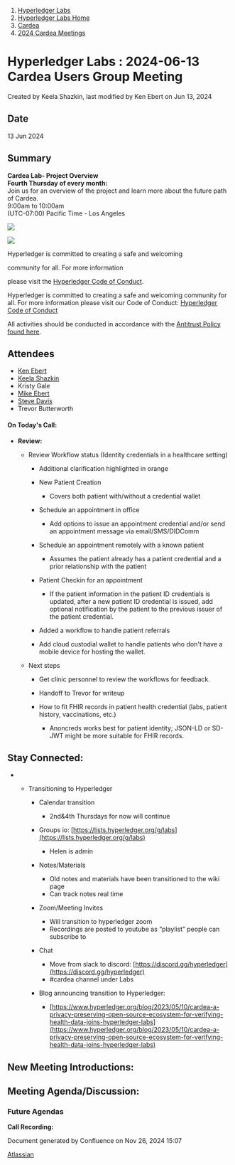 1. [Hyperledger Labs](index.html)
2. [Hyperledger Labs Home](Hyperledger-Labs-Home_20283400.html)
3. [Cardea](Cardea_20290619.html)
4. [2024 Cardea Meetings](2024-Cardea-Meetings_20294494.html)

# Hyperledger Labs : 2024-06-13 Cardea Users Group Meeting

Created by Keela Shazkin, last modified by Ken Ebert on Jun 13, 2024

## Date

13 Jun 2024

## **Summary**

**Cardea Lab- Project Overview  
Fourth Thursday of every month:**   
Join us for an overview of the project and learn more about the future path of Cardea.  
9:00am to 10:00am  
(UTC-07:00) Pacific Time - Los Angeles

![](https://wiki.hyperledger.org/download/attachments/29034696/Antitrustnotice.png?version=1&modificationDate=1581695654000&api=v2)

![](https://wiki.hyperledger.org/download/attachments/2392771/welcome.png?version=2&modificationDate=1572450107000&api=v2)

Hyperledger is committed to creating a safe and welcoming

community for all. For more information

please visit the [Hyperledger Code of Conduct](https://lf-hyperledger.atlassian.net/wiki/display/HYP/Hyperledger+Code+of+Conduct).

Hyperledger is committed to creating a safe and welcoming community for all. For more information please visit our Code of Conduct: [Hyperledger Code of Conduct](https://lf-hyperledger.atlassian.net/wiki/display/HYP/Hyperledger+Code+of+Conduct)

All activities should be conducted in accordance with the [Antitrust Policy found here](http://www.linuxfoundation.org/antitrust-policy).

## Attendees

- [Ken Ebert](https://lf-hyperledger.atlassian.net/wiki/people/70121:2cc4df0e-16de-40dc-ba52-09649099759a?ref=confluence)
- [Keela Shazkin](https://lf-hyperledger.atlassian.net/wiki/people/70121:7cbe8607-7886-4e79-bd78-6cdc8e6bb29e?ref=confluence)
- Kristy Gale
- [Mike Ebert](https://lf-hyperledger.atlassian.net/wiki/people/5ea322540d58350c2b066eeb?ref=confluence)
- [Steve Davis](https://lf-hyperledger.atlassian.net/wiki/people/70121:d7dca5e7-56ca-4ae0-8e77-6715148a61d2?ref=confluence)
- Trevor Butterworth

#### **On Today's Call:**

- **Review:**  
  
  - Review Workflow status (Identity credentials in a healthcare setting)
    
    - Additional clarification highlighted in orange
    - New Patient Creation
      
      - Covers both patient with/without a credential wallet
    - Schedule an appointment in office
      
      - Add options to issue an appointment credential and/or send an appointment message via email/SMS/DIDComm
    - Schedule an appointment remotely with a known patient
      
      - Assumes the patient already has a patient credential and a prior relationship with the patient
    - Patient Checkin for an appointment
      
      - If the patient information in the patient ID credentials is updated, after a new patient ID credential is issued, add optional notification by the patient to the previous issuer of the patient credential.
    - Added a workflow to handle patient referrals
    - Add cloud custodial wallet to handle patients who don't have a mobile device for hosting the wallet.
  - Next steps
    
    - Get clinic personnel to review the workflows for feedback.
    - Handoff to Trevor for writeup
    - How to fit FHIR records in patient health credential (labs, patient history, vaccinations, etc.)
      
      - Anoncreds works best for patient identity; JSON-LD or SD-JWT might be more suitable for FHIR records.

## **Stay Connected:**

- - Transitioning to Hyperledger
    
    - Calendar transition
      
      - 2nd&amp;4th Thursdays for now will continue
    - Groups io: [https://lists.hyperledger.org/g/labs](https://lists.hyperledger.org/g/labs)
      
      - Helen is admin
    - Notes/Materials
      
      - Old notes and materials have been transitioned to the wiki page
      - Can track notes real time
    - Zoom/Meeting Invites
      
      - Will transition to hyperledger zoom
      - Recordings are posted to youtube as “playlist” people can subscribe to
    - Chat
      
      - Move from slack to discord: [https://discord.gg/hyperledger](https://discord.gg/hyperledger)
      - #cardea channel under Labs
    - Blog announcing transition to Hyperledger:
      
      - [https://www.hyperledger.org/blog/2023/05/10/cardea-a-privacy-preserving-open-source-ecosystem-for-verifying-health-data-joins-hyperledger-labs](https://www.hyperledger.org/blog/2023/05/10/cardea-a-privacy-preserving-open-source-ecosystem-for-verifying-health-data-joins-hyperledger-labs)

## **New Meeting Introductions:**

## **Meeting Agenda/Discussion:**

### **Future Agendas**

**Call Recording:** 

Document generated by Confluence on Nov 26, 2024 15:07

[Atlassian](http://www.atlassian.com/)
